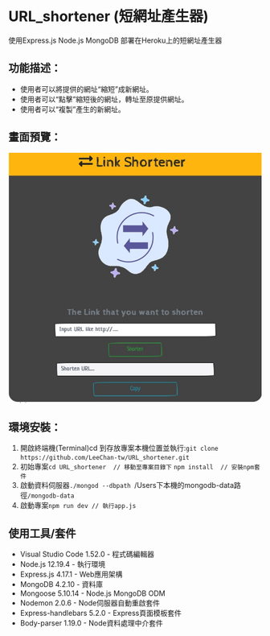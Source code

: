 # URL_shortener (短網址產生器)
使用Express.js Node.js MongoDB 部署在Heroku上的短網址產生器

## 功能描述：
* 使用者可以將提供的網址“縮短”成新網址。
* 使用者可以“點擊”縮短後的網址，轉址至原提供網址。
* 使用者可以“複製”產生的新網址。

## 畫面預覽：
![畫面預覽](/public/images/readme_photo.jpg  "畫面預覽")

## 環境安裝：
1. 開啟終端機(Terminal)cd 到存放專案本機位置並執行:`git clone https://github.com/LeeChan-tw/URL_shortener.git`
2. 初始專案`cd URL_shortener  // 移動至專案目錄下` `npm install  // 安裝npm套件`
3. 啟動資料伺服器`./mongod --dbpath `/Users下本機的mongodb-data路徑`/mongodb-data`
4. 啟動專案`npm run dev // 執行app.js`

## 使用工具/套件 
* Visual Studio Code 1.52.0 - 程式碼編輯器
* Node.js 12.19.4 - 執行環境 
* Express.js 4.17.1 - Web應用架構
* MongoDB 4.2.10 - 資料庫
* Mongoose 5.10.14 - Node.js MongoDB ODM
* Nodemon 2.0.6 - Node伺服器自動重啟套件
* Express-handlebars 5.2.0 - Express頁面模板套件
* Body-parser 1.19.0 - Node資料處理中介套件


 
